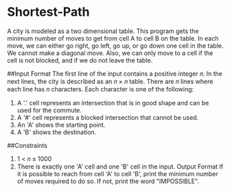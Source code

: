 # Shortest-Path

A city is modeled as a two dimensional table. This program gets the minimum
number of moves to get from cell A to cell B on the table. In each move, we can either go
right, go left, go up, or go down one cell in the table. We cannot make a diagonal move. Also,
we can only move to a cell if the cell is not blocked, and if we do not leave the table.

##Input Format
The first line of the input contains a positive integer 𝑛. In the next lines, the city is described as
an 𝑛 × 𝑛 table. There are 𝑛 lines where each line has 𝑛 characters. Each character is one of the
following:
1) A '.' cell represents an intersection that is in good shape and can be used for the commute.
2) A '#' cell represents a blocked intersection that cannot be used.
3) An 'A' shows the starting point.
4) A 'B' shows the destination.

##Constraints

1) 1 < 𝑛 ≤ 1000
2) There is exactly one 'A' cell and one 'B' cell in the input.
Output Format
If it is possible to reach from cell 'A' to cell 'B', print the minimum number of moves required to
do so. If not, print the word "IMPOSSIBLE".

